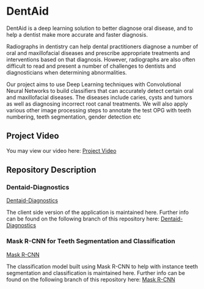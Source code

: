 # DentAid

DentAid is a deep learning solution to better diagnose oral disease, and to help a dentist make more accurate and faster diagnosis.

Radiographs in dentistry can help dental practitioners diagnose a number of oral and maxillofacial diseases and prescribe appropriate treatments and interventions based on that diagnosis. However, radiographs are also often difficult to read and present a number of challenges to dentists and diagnosticians when determining abnormalities.

Our project aims to use Deep Learning techniques with Convolutional Neural Networks to build classifiers that can accurately detect certain oral and maxillofacial diseases. The diseases include caries, cysts and tumors as well as diagnosing incorrect root canal treatments. We will also apply various other image processing steps to annotate the test OPG with teeth numbering, teeth segmentation, gender detection etc

## Project Video

You may view our video here: [Project Video](https://www.youtube.com/watch?v=YK4L4SWmp-4)



## Repository Description

### Dentaid-Diagnostics

[Dentaid-Diagnostics](https://github.com/fcsiba/DentAid/tree/master/dentaid-diagnostics-master)

The client side version of the application is maintained here. Further info can be found on the following branch of this repository here: [Dentaid-Diagnostics](https://github.com/fcsiba/DentAid/tree/master/dentaid-diagnostics-master)


### Mask R-CNN for Teeth Segmentation and Classification

[Mask R-CNN](https://github.com/fcsiba/DentAid/tree/master/Mask_RCNN)

The classification model built using Mask R-CNN to help with instance teeth segmentation and classification is maintained here. Further info can be found on the following branch of this repository here: [Mask R-CNN](https://github.com/fcsiba/DentAid/tree/master/Mask_RCNN)


